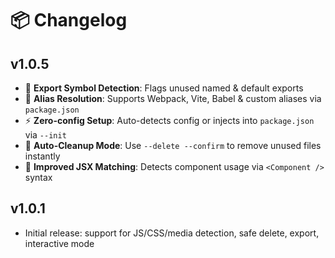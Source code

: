 # 📦 Changelog

## v1.0.5

- 🧠 **Export Symbol Detection**: Flags unused named & default exports
- 🧩 **Alias Resolution**: Supports Webpack, Vite, Babel & custom aliases via `package.json`
- ⚡ **Zero-config Setup**: Auto-detects config or injects into `package.json` via `--init`
- 🧼 **Auto-Cleanup Mode**: Use `--delete --confirm` to remove unused files instantly
- 🧪 **Improved JSX Matching**: Detects component usage via `<Component />` syntax

## v1.0.1

- Initial release: support for JS/CSS/media detection, safe delete, export, interactive mode